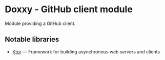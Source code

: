 # Doxxy - GitHub client module

Module providing a GitHub client.

## Notable libraries

- [Ktor](https://ktor.io/) — Framework for building asynchronous web servers and clients
